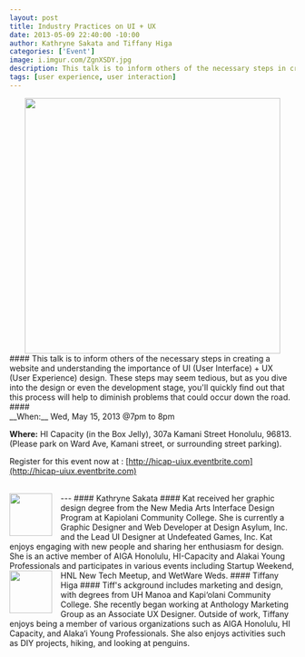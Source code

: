 ```yaml
--- 
layout: post
title: Industry Practices on UI + UX
date: 2013-05-09 22:40:00 -10:00
author: Kathryne Sakata and Tiffany Higa 
categories: ['Event']
image: i.imgur.com/ZgnXSDY.jpg
description: This talk is to inform others of the necessary steps in creating a website and understanding the importance of UI (User Interface) + UX (User Experience) design. These steps may seem tedious, but as you dive into the design or even the development stage, you'll quickly find out that this process will help to diminish problems that could occur down the road.
tags: [user experience, user interaction]
---
```

<div style="text-align: center" >
<a href="http://imgur.com/ZgnXSDY"><img src="http://i.imgur.com/ZgnXSDY.jpg" width="450" alt="" title="Hosted by imgur.com" /></a>
</div>
#### This talk is to inform others of the necessary steps in creating a website and understanding the importance of UI (User Interface) + UX (User Experience) design. These steps may seem tedious, but as you dive into the design or even the development stage, you'll quickly find out that this process will help to diminish problems that could occur down the road. ####

<br />
__When:__ Wed, May 15, 2013 @7pm to 8pm

__Where:__ HI Capacity (in the Box Jelly), 307a Kamani Street Honolulu, 96813. (Please park on Ward Ave, Kamani street, or surrounding street parking).

Register for this event now at : [http://hicap-uiux.eventbrite.com](http://hicap-uiux.eventbrite.com)

<br />
---
<div style="float: left; margin-right: 15px">
<a href="http://imgur.com/ezYK0Sg"><img src="http://i.imgur.com/ezYK0Sg.jpg" width="75" alt="" title="Hosted by imgur.com" /></a>
</div>
#### Kathryne Sakata ####
Kat received her graphic design degree from the New Media Arts Interface Design Program at Kapiolani Community College. She is currently a Graphic Designer and Web Developer at Design Asylum, Inc. and the Lead UI Designer at Undefeated Games, Inc. Kat enjoys engaging with new people and sharing her enthusiasm for design. She is an active member of AIGA Honolulu, HI-Capacity and Alakai Young Professionals and participates in various events including Startup Weekend, HNL New Tech Meetup, and WetWare Weds.


<div style="float: left; margin-right: 15px">
<a href="http://imgur.com/Vgi2c5w"><img src="http://i.imgur.com/Vgi2c5w.jpg" width="75" alt="" title="Hosted by imgur.com" /></a>
</div>
#### Tiffany Higa ####
Tiff's ackground includes marketing and design, with degrees from UH Manoa and Kapi‘olani Community College. She recently began working at Anthology Marketing Group as an Associate UX Designer. Outside of work, Tiffany enjoys being a member of various organizations such as AIGA Honolulu, HI Capacity, and Alaka‘i Young Professionals. She also enjoys activities such as DIY projects, hiking, and looking at penguins.

<br style="clear:both" />
